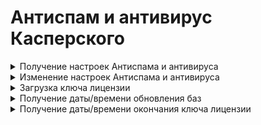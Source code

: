 # Антиспам и антивирус Касперского

<details>
<summary>Получение настроек Антиспама и антивируса</summary>

`GET /mail/klms/state`

**Ответ на успешный запрос:**

```json5
{
  "enabled": "boolean"
}
```

* `enabled` - `true`, когда KLMS включен, и `false`, когда выключен.

</details>

<details>
<summary>Изменение настроек Антиспама и антивируса</summary>

`PATCH /mail/klms/state`

**Json-тело запроса:**

```json5
{
  "enabled": "boolean"
}
```

* `enabled` - `true`, когда KLMS требуется включить, и `false`, когда выключить.

**Ответ на успешный запрос:** 200 ОК

</details>

<details>
<summary>Загрузка ключа лицензии</summary>

**ВАЖНО!** Загрузить ключ лицензии можно только в том случае, когда KLMS включен. Если KLMS выключен, то загрузка ключа недоступна.

`POST /mail/klms/license`

**Тело запроса:** двоичные данные файла лицензии.

</details>

<details>
<summary>Получение даты/времени обновления баз</summary>

`GET /mail/klms/last_update`

**Ответ на успешный запрос:**

```json5
{
  "last_update": "null" | "float"
}
```

* `last_update` - дата/время последнего обновления баз в формате UNIX timestamp; `null`, если невозможно определить статус; 0, если базы не установлены.

</details>

<details>
<summary>Получение даты/времени окончания ключа лицензии</summary>

`GET /mail/klms/license`

**Ответ на успешный запрос:**

```json5
{
  "is_active": "null" | "boolean",
  "expiration_date": "null" | "float"
}
```

* `is_active` - `true`, когда ключ лицензии активирован, и `false`, когда не активирован; `null`, если невозможно определить статус активированности.
* `expiration_date` - дата/время окончания действия ключа лицензии в формате UNIX timestamp; `null`, когда ключ отсутствует или невозможно определить статус.

</details>

